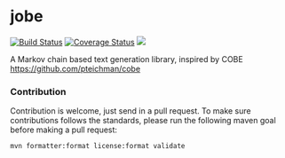 # jobe
[![Build Status](https://travis-ci.com/Gikkman/jobe.svg?branch=master)](https://travis-ci.com/Gikkman/jobe)
[![Coverage Status](https://coveralls.io/repos/github/Gikkman/jobe/badge.svg?branch=master)](https://coveralls.io/github/Gikkman/jobe?branch=master)
[![](https://jitpack.io/v/Gikkman/jobe.svg)](https://jitpack.io/#Gikkman/jobe)

A Markov chain based text generation library, inspired by COBE   https://github.com/pteichman/cobe


### Contribution
Contribution is welcome, just send in a pull request. To make sure contributions follows the standards, please run the following maven goal before making a pull request:

`mvn formatter:format license:format validate`